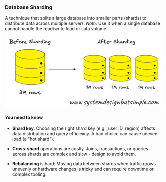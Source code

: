 ### Database Sharding
A technique that splits a large database into smaller parts (shards) to distribute data across multiple servers.
*Note*: Use it when a single database cannot handle the read/write load or data volume.
![database-sharding](./images/database-sharding.png)

#### You need to know
- **Shard key**: Choosing the right shard key (e.g., user ID, region) affects data distribution and query efficiency. A bad choice can cause uneven load (a "hot shard").

- **Cross-shard** operations are costly: Joins, transactions, or queries across shards are complex and slow - design to avoid them.

- **Rebalancing** is hard: Moving data between shards when traffic grows unevenly or hardware changes is tricky and can require downtime or complex tooling.
